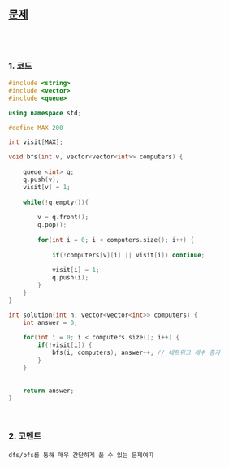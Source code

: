 [문제](https://programmers.co.kr/learn/courses/30/lessons/43162)
-----------------------------------------

<br>
<br>

### 1. 코드

```cpp
#include <string>
#include <vector>
#include <queue>

using namespace std;

#define MAX 200

int visit[MAX];

void bfs(int v, vector<vector<int>> computers) {
    
    queue <int> q;
    q.push(v);
    visit[v] = 1;
    
    while(!q.empty()){
        
        v = q.front();
        q.pop();
        
        for(int i = 0; i < computers.size(); i++) {
            
            if(!computers[v][i] || visit[i]) continue; 
            
            visit[i] = 1;
            q.push(i);
        }            
    }
}

int solution(int n, vector<vector<int>> computers) {
    int answer = 0;
    
    for(int i = 0; i < computers.size(); i++) {
        if(!visit[i]) {
            bfs(i, computers); answer++; // 네트워크 개수 증가
        }
    }
    
    
    return answer;
}
```

<br>

### 2. 코멘트

    dfs/bfs를 통해 매우 간단하게 풀 수 있는 문제여따 
